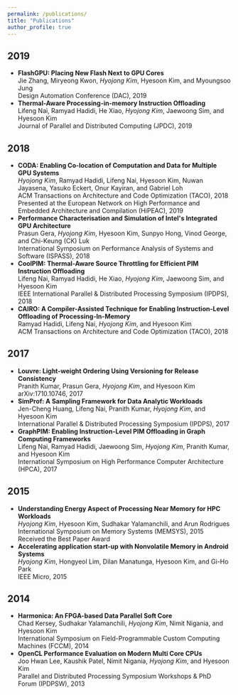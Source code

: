 ```yaml
---
permalink: /publications/
title: "Publications"
author_profile: true
---
```

## 2019

  * __FlashGPU: Placing New Flash Next to GPU Cores__  
    Jie Zhang, Miryeong Kwon, _Hyojong Kim_, Hyesoon Kim, and Myoungsoo Jung  
    Design Automation Conference (DAC), 2019  
  * __Thermal-Aware Processing-in-memory Instruction Offloading__  
    Lifeng Nai, Ramyad Hadidi, He Xiao, _Hyojong Kim_, Jaewoong Sim, and Hyesoon Kim  
    Journal of Parallel and Distributed Computing (JPDC), 2019  

## 2018
  * __CODA: Enabling Co-location of Computation and Data for Multiple GPU Systems__  
    _Hyojong Kim_, Ramyad Hadidi, Lifeng Nai, Hyesoon Kim, Nuwan Jayasena, Yasuko Eckert, Onur Kayiran, and Gabriel Loh  
    ACM Transactions on Architecture and Code Optimization (TACO), 2018  
    Presented at the European Network on High Performance and Embedded Architecture and Compilation (HiPEAC), 2019  
  * __Performance Characterisation and Simulation of Intel's Integrated GPU Architecture__  
    Prasun Gera, _Hyojong Kim_, Hyesoon Kim, Sunpyo Hong, Vinod George, and Chi-Keung (CK) Luk  
    International Symposium on Performance Analysis of Systems and Software (ISPASS), 2018  
  * __CoolPIM: Thermal-Aware Source Throttling for Efficient PIM Instruction Offloading__  
    Lifeng Nai, Ramyad Hadidi, He Xiao, _Hyojong Kim_, Jaewoong Sim, and Hyesoon Kim  
    IEEE International Parallel & Distributed Processing Symposium (IPDPS), 2018  
  * __CAIRO: A Compiler-Assisted Technique for Enabling Instruction-Level Offloading of Processing-In-Memory__  
    Ramyad Hadidi, Lifeng Nai, _Hyojong Kim_, and Hyesoon Kim  
    ACM Transactions on Architecture and Code Optimization (TACO), 2018  

## 2017
  * __Louvre: Light-weight Ordering Using Versioning for Release Consistency__  
    Pranith Kumar, Prasun Gera, _Hyojong Kim_, and Hyesoon Kim  
    arXiv:1710.10746, 2017  
  * __SimProf: A Sampling Framework for Data Analytic Workloads__  
    Jen-Cheng Huang, Lifeng Nai, Pranith Kumar, _Hyojong Kim_, and Hyesoon Kim  
    International Parallel & Distributed Processing Symposium (IPDPS), 2017  
  * __GraphPIM: Enabling Instruction-Level PIM Offloading in Graph Computing Frameworks__  
    Lifeng Nai, Ramyad Hadidi, Jaewoong Sim, _Hyojong Kim_, Pranith Kumar, and Hyesoon Kim  
    International Symposium on High Performance Computer Architecture (HPCA), 2017  
  
## 2015
  * __Understanding Energy Aspect of Processing Near Memory for HPC Workloads__  
    _Hyojong Kim_, Hyesoon Kim, Sudhakar Yalamanchili, and Arun Rodrigues  
    International Symposium on Memory Systems (MEMSYS), 2015  
    Received the Best Paper Award  
  * __Accelerating application start-up with Nonvolatile Memory in Android Systems__  
    _Hyojong Kim_, Hongyeol Lim, Dilan Manatunga, Hyesoon Kim, and Gi-Ho Park  
    IEEE Micro, 2015  

## 2014
  * __Harmonica: An FPGA-based Data Parallel Soft Core__  
    Chad Kersey, Sudhakar Yalamanchili, _Hyojong Kim_, Nimit Nigania, and Hyesoon Kim  
    International Symposium on Field-Programmable Custom Computing Machines (FCCM), 2014  
  * __OpenCL Performance Evaluation on Modern Multi Core CPUs__  
    Joo Hwan Lee, Kaushik Patel, Nimit Nigania, _Hyojong Kim_, and Hyesoon Kim  
    Parallel and Distributed Processing Symposium Workshops & PhD Forum (IPDPSW), 2013  